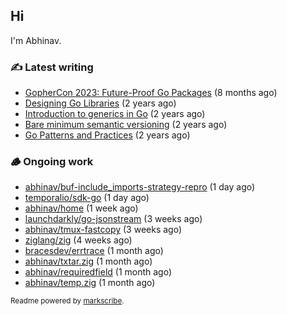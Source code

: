## Hi

I'm Abhinav.

### ✍️ Latest writing


- [GopherCon 2023: Future-Proof Go Packages](https://abhinavg.net/2023/09/27/future-proof-packages/) (8 months ago)
- [Designing Go Libraries](https://abhinavg.net/2022/12/06/designing-go-libraries/) (2 years ago)
- [Introduction to generics in Go](https://abhinavg.net/2022/11/23/generics-intro/) (2 years ago)
- [Bare minimum semantic versioning](https://abhinavg.net/2022/11/07/semver/) (2 years ago)
- [Go Patterns and Practices](https://abhinavg.net/2022/09/19/go-patterns-and-practices-talk/) (2 years ago)

### 🪵 Ongoing work


- [abhinav/buf-include_imports-strategy-repro](https://github.com/abhinav/buf-include_imports-strategy-repro) (1 day ago)
- [temporalio/sdk-go](https://github.com/temporalio/sdk-go) (1 day ago)
- [abhinav/home](https://github.com/abhinav/home) (1 week ago)
- [launchdarkly/go-jsonstream](https://github.com/launchdarkly/go-jsonstream) (3 weeks ago)
- [abhinav/tmux-fastcopy](https://github.com/abhinav/tmux-fastcopy) (3 weeks ago)
- [ziglang/zig](https://github.com/ziglang/zig) (4 weeks ago)
- [bracesdev/errtrace](https://github.com/bracesdev/errtrace) (1 month ago)
- [abhinav/txtar.zig](https://github.com/abhinav/txtar.zig) (1 month ago)
- [abhinav/requiredfield](https://github.com/abhinav/requiredfield) (1 month ago)
- [abhinav/temp.zig](https://github.com/abhinav/temp.zig) (1 month ago)

<sub>Readme powered by [markscribe](https://github.com/muesli/markscribe).</sub>

